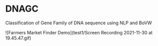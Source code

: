 # DNAGC
Classification of Gene Family of DNA sequence using NLP and BoVW

![Farmers Market Finder Demo](test1/Screen Recording 2021-11-30 at 19.45.47.gif)
